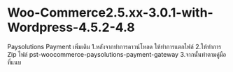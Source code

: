 # Woo-Commerce2.5.xx-3.0.1-with-Wordpress-4.5.2-4.8
Paysolutions Payment
เพิ่มเติม 1.หลังจากทำการดาวน์โหลด ให้ทำการแตกไฟล์ 2.ให้ทำการ Zip ไฟล์ pst-woocommerce-paysolutions-payment-gateway 3.จากนั้นทำตามคู่มือที่แนบ
